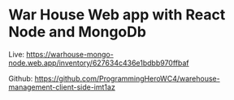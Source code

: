 # War House Web app with React Node and MongoDb

Live: https://warhouse-mongo-node.web.app/inventory/627634c436e1bdbb970ffbaf

Github: https://github.com/ProgrammingHeroWC4/warehouse-management-client-side-imt1az

